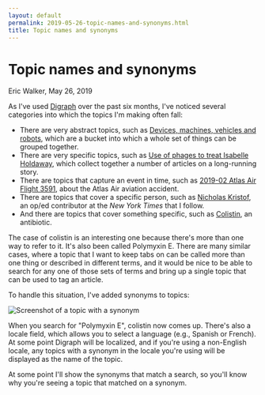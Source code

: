 ```yaml
---
layout: default
permalink: 2019-05-26-topic-names-and-synonyms.html
title: Topic names and synonyms
---
```


# Topic names and synonyms
<byline>Eric Walker, May 26, 2019</byline>

As I've used [Digraph](https://digraph.app/) over the past six months, I've noticed several categories
into which the topics I'm making often fall:

* There are very abstract topics, such as
[Devices, machines, vehicles and robots](https://digraph.app/wiki/topics/ce40a0c0-ef9c-11e8-9826-dbc543f3126a),
which are a bucket into which a whole set of things can be grouped together.
* There are very specific topics,
such as [Use of phages to treat Isabelle Holdaway](https://digraph.app/wiki/topics/536f3a61-e9e6-4d85-8285-f680b4a6a7b4),
which collect together a number of articles on a long-running story.
* There are topics that capture an event in time, such as
[2019-02 Atlas Air Flight 3591](https://digraph.app/wiki/topics/667dfdff-451c-4c8f-be99-baa0264ea3f8),
about the Atlas Air aviation accident.
* There are topics that cover a specific person, such as
[Nicholas Kristof](https://digraph.app/wiki/topics/acdf684f-d4e0-4f08-8af2-196e016e591d), an op/ed contributor
at the *New York Times* that I follow.
* And there are topics that cover something specific, such as
[Colistin](https://digraph.app/wiki/topics/4c343394-bd54-411f-84fa-cdbb09b0e429), an antibiotic.

The case of colistin is an interesting one because there's more than one way to refer to it.  It's also
been called Polymyxin E. There are many similar cases, where a topic that I want to keep tabs on can be called more
than one thing or described in different terms, and it would be nice to be able to search for any one of those
sets of terms and bring up a single topic that can be used to tag an article.

To handle this situation, I've added synonyms to topics:

![Screenshot of a topic with a synonym](https://user-images.githubusercontent.com/760949/58384410-9ac9fd80-7f9e-11e9-8fd5-a33180aa0815.png "Screenshot of a topic with a synonym")

When you search for "Polymyxin E", colistin now comes up.  There's also a locale field, which allows you to
select a language (e.g., Spanish or French).  At some point Digraph will be localized, and if you're
using a non-English locale, any topics with a synonym in the locale you're using will be displayed as the name
of the topic.

At some point I'll show the synonyms that match a search, so you'll know why you're seeing a topic
that matched on a synonym.
